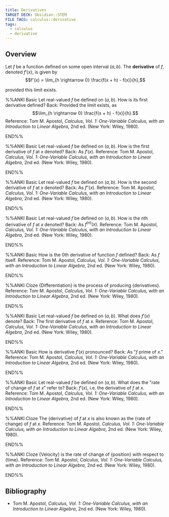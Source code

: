```yaml
---
title: Derivatives
TARGET DECK: Obsidian::STEM
FILE TAGS: calculus::derivative
tags:
  - calculus
  - derivative
---
```


## Overview

Let $f$ be a function defined on some open interval $(a, b)$. The **derivative** of $f$, denoted $f'(x)$, is given by $$f'(x) = \lim_{h \rightarrow 0} \frac{f(x + h) - f(x)}{h},$$

provided this limit exists.

%%ANKI
Basic
Let real-valued $f$ be defined on $(a, b)$. How is its first derivative defined?
Back: Provided the limit exists, as $$\lim_{h \rightarrow 0} \frac{f(x + h) - f(x)}{h}.$$
Reference: Tom M. Apostol, _Calculus, Vol. 1: One-Variable Calculus, with an Introduction to Linear Algebra_, 2nd ed. (New York: Wiley, 1980).
<!--ID: 1761422321468-->
END%%

%%ANKI
Basic
Let real-valued $f$ be defined on $(a, b)$. How is the first derivative of $f$ at $x$ denoted?
Back: As $f'(x)$.
Reference: Tom M. Apostol, _Calculus, Vol. 1: One-Variable Calculus, with an Introduction to Linear Algebra_, 2nd ed. (New York: Wiley, 1980).
<!--ID: 1761422321469-->
END%%

%%ANKI
Basic
Let real-valued $f$ be defined on $(a, b)$. How is the second derivative of $f$ at $x$ denoted?
Back: As $f''(x)$.
Reference: Tom M. Apostol, _Calculus, Vol. 1: One-Variable Calculus, with an Introduction to Linear Algebra_, 2nd ed. (New York: Wiley, 1980).
<!--ID: 1761422321470-->
END%%

%%ANKI
Basic
Let real-valued $f$ be defined on $(a, b)$. How is the $n$th derivative of $f$ at $x$ denoted?
Back: As $f^{(n)}(x)$.
Reference: Tom M. Apostol, _Calculus, Vol. 1: One-Variable Calculus, with an Introduction to Linear Algebra_, 2nd ed. (New York: Wiley, 1980).
<!--ID: 1761422321471-->
END%%

%%ANKI
Basic
How is the $0$th derivative of function $f$ defined?
Back: As $f$ itself.
Reference: Tom M. Apostol, _Calculus, Vol. 1: One-Variable Calculus, with an Introduction to Linear Algebra_, 2nd ed. (New York: Wiley, 1980).
<!--ID: 1761422321472-->
END%%

%%ANKI
Cloze
{Differentiation} is the process of producing {derivatives}.
Reference: Tom M. Apostol, _Calculus, Vol. 1: One-Variable Calculus, with an Introduction to Linear Algebra_, 2nd ed. (New York: Wiley, 1980).
<!--ID: 1761422321473-->
END%%

%%ANKI
Basic
Let real-valued $f$ be defined on $(a, b)$. What does $f'(x)$ denote?
Back: The first derivative of $f$ at $x$.
Reference: Tom M. Apostol, _Calculus, Vol. 1: One-Variable Calculus, with an Introduction to Linear Algebra_, 2nd ed. (New York: Wiley, 1980).
<!--ID: 1761422321474-->
END%%

%%ANKI
Basic
How is derivative $f'(x)$ pronounced?
Back: As "$f$ prime of $x$."
Reference: Tom M. Apostol, _Calculus, Vol. 1: One-Variable Calculus, with an Introduction to Linear Algebra_, 2nd ed. (New York: Wiley, 1980).
<!--ID: 1761422321475-->
END%%

%%ANKI
Basic
Let real-valued $f$ be defined on $(a, b)$. What does the "rate of change of $f$ at $x$" refer to?
Back: $f'(x)$, i.e. the derivative of $f$ at $x$.
Reference: Tom M. Apostol, _Calculus, Vol. 1: One-Variable Calculus, with an Introduction to Linear Algebra_, 2nd ed. (New York: Wiley, 1980).
<!--ID: 1761422321476-->
END%%

%%ANKI
Cloze
The {derivative} of $f$ at $x$ is also known as the {rate of change} of $f$ at $x$.
Reference: Tom M. Apostol, _Calculus, Vol. 1: One-Variable Calculus, with an Introduction to Linear Algebra_, 2nd ed. (New York: Wiley, 1980).
<!--ID: 1761422321477-->
END%%

%%ANKI
Cloze
{Velocity} is the rate of change of {position} with respect to {time}.
Reference: Tom M. Apostol, _Calculus, Vol. 1: One-Variable Calculus, with an Introduction to Linear Algebra_, 2nd ed. (New York: Wiley, 1980).
<!--ID: 1761422321478-->
END%%

## Bibliography

* Tom M. Apostol, _Calculus, Vol. 1: One-Variable Calculus, with an Introduction to Linear Algebra_, 2nd ed. (New York: Wiley, 1980).